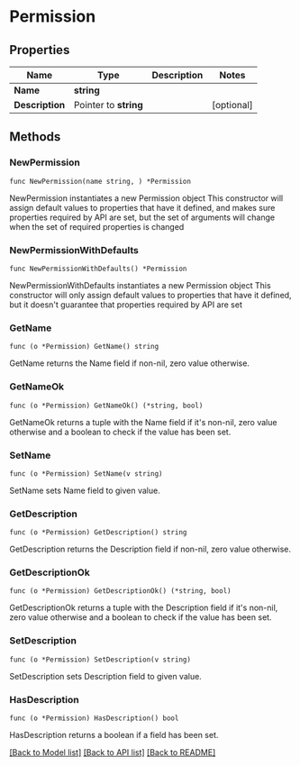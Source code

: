 # Permission

## Properties

Name | Type | Description | Notes
------------ | ------------- | ------------- | -------------
**Name** | **string** |  | 
**Description** | Pointer to **string** |  | [optional] 

## Methods

### NewPermission

`func NewPermission(name string, ) *Permission`

NewPermission instantiates a new Permission object
This constructor will assign default values to properties that have it defined,
and makes sure properties required by API are set, but the set of arguments
will change when the set of required properties is changed

### NewPermissionWithDefaults

`func NewPermissionWithDefaults() *Permission`

NewPermissionWithDefaults instantiates a new Permission object
This constructor will only assign default values to properties that have it defined,
but it doesn't guarantee that properties required by API are set

### GetName

`func (o *Permission) GetName() string`

GetName returns the Name field if non-nil, zero value otherwise.

### GetNameOk

`func (o *Permission) GetNameOk() (*string, bool)`

GetNameOk returns a tuple with the Name field if it's non-nil, zero value otherwise
and a boolean to check if the value has been set.

### SetName

`func (o *Permission) SetName(v string)`

SetName sets Name field to given value.


### GetDescription

`func (o *Permission) GetDescription() string`

GetDescription returns the Description field if non-nil, zero value otherwise.

### GetDescriptionOk

`func (o *Permission) GetDescriptionOk() (*string, bool)`

GetDescriptionOk returns a tuple with the Description field if it's non-nil, zero value otherwise
and a boolean to check if the value has been set.

### SetDescription

`func (o *Permission) SetDescription(v string)`

SetDescription sets Description field to given value.

### HasDescription

`func (o *Permission) HasDescription() bool`

HasDescription returns a boolean if a field has been set.


[[Back to Model list]](../README.md#documentation-for-models) [[Back to API list]](../README.md#documentation-for-api-endpoints) [[Back to README]](../README.md)


